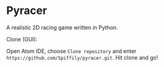 # Pyracer

A realistic 2D racing game written in Python.

Clone (GUI):

Open Atom IDE, choose `Clone repository` and enter `https://github.com/Spiffily/pyracer.git`. Hit clone and go!
